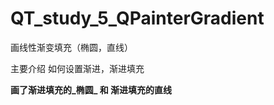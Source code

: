 QT_study_5_QPainterGradient
==============================

画线性渐变填充（椭圆，直线）

主要介绍 如何设置渐进，渐进填充

**画了渐进填充的_椭圆_ 和 渐进填充的直线**
